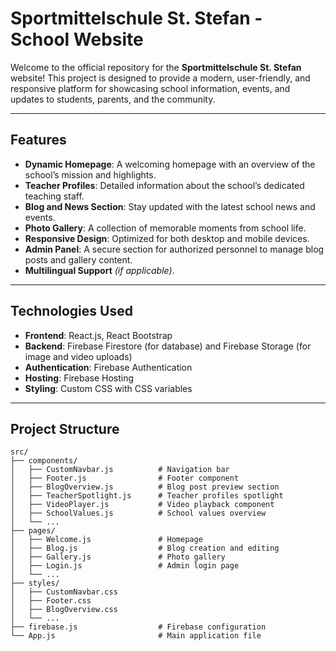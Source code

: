 # Sportmittelschule St. Stefan - School Website

Welcome to the official repository for the **Sportmittelschule St. Stefan** website! This project is designed to provide a modern, user-friendly, and responsive platform for showcasing school information, events, and updates to students, parents, and the community.

---

## Features

- **Dynamic Homepage**: A welcoming homepage with an overview of the school’s mission and highlights.
- **Teacher Profiles**: Detailed information about the school’s dedicated teaching staff.
- **Blog and News Section**: Stay updated with the latest school news and events.
- **Photo Gallery**: A collection of memorable moments from school life.
- **Responsive Design**: Optimized for both desktop and mobile devices.
- **Admin Panel**: A secure section for authorized personnel to manage blog posts and gallery content.
- **Multilingual Support** *(if applicable)*.

---

## Technologies Used

- **Frontend**: React.js, React Bootstrap
- **Backend**: Firebase Firestore (for database) and Firebase Storage (for image and video uploads)
- **Authentication**: Firebase Authentication
- **Hosting**: Firebase Hosting
- **Styling**: Custom CSS with CSS variables

---

## Project Structure

```plaintext
src/
├── components/
│   ├── CustomNavbar.js          # Navigation bar
│   ├── Footer.js                # Footer component
│   ├── BlogOverview.js          # Blog post preview section
│   ├── TeacherSpotlight.js      # Teacher profiles spotlight
│   ├── VideoPlayer.js           # Video playback component
│   ├── SchoolValues.js          # School values overview
│   └── ...
├── pages/
│   ├── Welcome.js               # Homepage
│   ├── Blog.js                  # Blog creation and editing
│   ├── Gallery.js               # Photo gallery
│   ├── Login.js                 # Admin login page
│   └── ...
├── styles/
│   ├── CustomNavbar.css
│   ├── Footer.css
│   ├── BlogOverview.css
│   └── ...
├── firebase.js                  # Firebase configuration
└── App.js                       # Main application file
